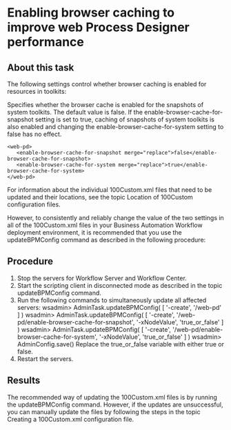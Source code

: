# Enabling browser caching to improve web Process Designer performance

## About this task

The following settings control whether browser caching
is enabled for resources in toolkits:

Specifies whether the browser cache is enabled for the snapshots
of system toolkits. The default value is false.
If the enable-browser-cache-for-snapshot setting
is set to true, caching of snapshots of system
toolkits is also enabled and changing the enable-browser-cache-for-system setting
to false has no effect.

```
<web-pd>
   <enable-browser-cache-for-snapshot merge="replace">false</enable-browser-cache-for-snapshot>    
   <enable-browser-cache-for-system merge="replace">true</enable-browser-cache-for-system>
</web-pd>
```

For information about the individual 100Custom.xml files
that need to be updated and their locations, see the topic Location of 100Custom configuration files.

However, to
consistently and reliably change the value of the two settings in
all of the 100Custom.xml files in your Business Automation Workflow deployment
environment, it is recommended that you use the updateBPMConfig command
as described in the following procedure:

## Procedure

1. Stop the servers for Workflow Server and Workflow Center.
2. Start the scripting client in disconnected mode as described
in the topic updateBPMConfig command.
3. Run the following commands to simultaneously update all
affected servers:  wsadmin> AdminTask.updateBPMConfig( [ '-create', '/web-pd' ] )
wsadmin> AdminTask.updateBPMConfig( [ '-create', '/web-pd/enable-browser-cache-for-snapshot', '-xNodeValue', 'true\_or\_false' ] )
wsadmin> AdminTask.updateBPMConfig( [ '-create', '/web-pd/enable-browser-cache-for-system', '-xNodeValue', 'true\_or\_false' ] )
wsadmin> AdminConfig.save() Replace the true\_or\_false variable
with either true or false.
4. Restart the servers.

## Results

The recommended way of updating the 100Custom.xml files
is by running the updateBPMConfig command. However,
if the updates are unsuccessful, you can manually update the files
by following the steps in the topic Creating a 100Custom.xml configuration file.